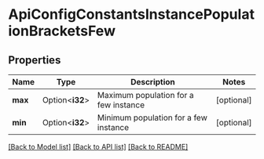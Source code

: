 # ApiConfigConstantsInstancePopulationBracketsFew

## Properties

Name | Type | Description | Notes
------------ | ------------- | ------------- | -------------
**max** | Option<**i32**> | Maximum population for a few instance | [optional]
**min** | Option<**i32**> | Minimum population for a few instance | [optional]

[[Back to Model list]](../README.md#documentation-for-models) [[Back to API list]](../README.md#documentation-for-api-endpoints) [[Back to README]](../README.md)


